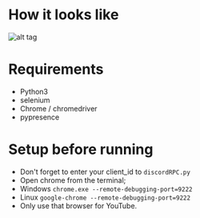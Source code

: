 # How it looks like  
![alt tag](https://i.imgur.com/can49f7.png "example")

# Requirements
- Python3
- selenium  
- Chrome / chromedriver
- pypresence

# Setup before running
- Don't forget to enter your client_id to ```discordRPC.py```
- Open chrome from the terminal;  
- Windows    ```chrome.exe --remote-debugging-port=9222```
- Linux    ```google-chrome --remote-debugging-port=9222```
- Only use that browser for YouTube.
